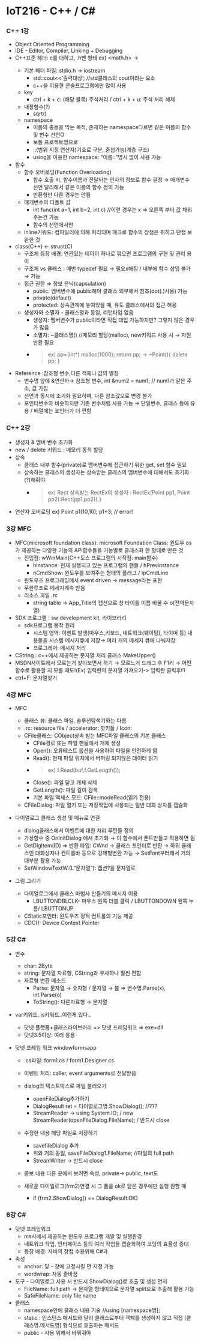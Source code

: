 # IoT216 - C++ / C#
### C++ 1강
* Object Oriented Programming
* IDE - Editor, Compiler, Linking + Debugging
* C++표준 헤더: c를 더하고, .h뺀 형태 ex) <math.h> → <cmath>
  * 기본 헤더 파일: stdio.h → iostream
    * std::cout<<’출력대상’;	//std클래스의 cout이라는 요소
    * c++을 이용한 콘솔프로그램에만 많이 사용 
  * key
    * ctrl + k + c: (해당 블록) 주석처리 / ctrl + k + u: 주석 처리 해제
  * 내장함수(?)
    * sqrt()    
  * namespace
    * 이름의 충돌을 막는 목적, 존재하는 namespace다르면 같은 이름의 함수 및 변수 선언O
    * 보통 프로젝트명으로 
    * ::(범위 지정 연산자)기호로 구분,  중첩가능(계층 구조)
    * using을 이용한 namespace: “이름::”명시 없이 사용 가능
* 함수
  * 함수 오버로딩(Function Overloading)
    * 함수 호출 시, 함수이름과 전달되는 인자의 정보로 함수 결정 → 매개변수 선언 달리해서 같은 이름의 함수 정의 가능
    * 반환형만 다른 경우는 안됨
  * 매개변수의 디폴트 값
    * int func(int a=1, int b=2, int c)	//이런 경우는 x ⇒ 오른쪽 부터 값 채워주는건 가능
    * 함수의 선언에서만
  * inline키워드: 컴파일러에 의해 처리되며 매크로 함수의 장점은 취하고 단점 보완한 것
* class(C++) ← struct(C) 
    * 구조체 등장 배경: 연관있는 데이터 하나로 묶으면 프로그램의 구현 및 관리 용이
    * 구조체 vs 클래스 : 매번 typedef 필요 → 필요x해짐 / 내부에 함수 삽입 불가→ 가능
  * 접근 권한 ⇒ 정보 은닉(capsulation) 
    * public: 멤버변수에 public해야 클래스 외부에서 참조(dot(.)사용) 가능
    * private(default)
    * protected: 상속관계에 놓여있을 때, 유도 클래스에서의 접근 허용
  * 생성자와 소멸자 - 클래스명과 동일, 리턴타입 없음
    * 생성자: 멤버변수가 public이라면 직접 대입 가능하지만? 그렇지 않은 경우가 많음
    * 소멸자: ~클래스명()	//메모리 할당(malloc), new키워드 사용 시 → 자원 반환 필요
    * > ex) pp=(int*) malloc(1000); return pp; →  ~Point(){ delete pp; }
* Reference :참조형 변수,다른 객체나 값의 별칭
    * 변수명 앞에 &연산자→ 참조형 변수, int &num2 = num1; // num1과 같은 주소, 값 가짐
    * 선언과 동시에 초기화 필요하며, 다른 참조값으로 변경 불가
    * 포인터변수와 비슷하지만 기존 변수처럼 사용 가능 → 단일변수, 클래스 등에 유용 / 배열에는 포인터가 더 편함
### C++ 2강
* 생성자 & 멤버 변수 초기화
* new / delete 키워드 : 메모리 동적 할당 
* 상속
  * 클래스 내부 함수(private)로 멤버변수에 접근하기 위한 get, set 함수 필요 
  * 상속하는 클래스의 생성자는 상속받는 클래스의 멤버변수에 대해서도 초기화(?)해줘야
    * >ex) Rect 상속받는 RectEx의 생성자 : RectEx(Point pp1, Point pp2):Rect(pp1,pp2){ } 
* 연산자 오버로딩
ex) Point p1(10,10); p1+3;   // error!
### 3강 MFC
* MFC(microsoft foundation class): microsoft Foundation Class: 윈도우 os가 제공하는 다양한 기능의 API함수들을 기능별로 클래스화 한 형태로 만든 것
  * 진입점: wWinMain(C++도스 프로그램의 시작점: main함수)
    * hInstance: 현재 실행되고 있는 프로그램의 핸들		/ hPrevinstance
    * nCmdShow: 윈도우를 보여주는 형태의 플래그	/ IpCmdLine
  * 윈도우즈 프로그래밍에서 event driven → message라는 표현
  * 무한루프로 메세지계속 받음 
  * 리소스 파일 .rc
    * string table → App_Title의 캡션으로 창 타이틀 이름 바꿀 수 o(전역문자열)
* SDK 프로그램 : sw development kit, 라이브러리
  * sdk프로그램 동작 원리
    * 시스템 영역: 이벤트 발생(마우스,키보드, 네트워크(웨이팅), 타이머 등) 내용들을 시스템 메시지큐에 저장→ 여러 개의 메세지 큐에 나눠저장
    * 프로그래머: 메시지 처리
* CString
: c++에서 제공하는 문자열 처리 클래스
MakeUpper()
* MSDN사이트에서 모르는거 찾아보면서 하기 → 모르느거 드래그 후 F1키
→ 어떤 함수로 활용할 지 모를 때도!(Ex) 입력란의 문자열 가져오기-> 입력란 클릭후f1
* ctrl+F: 문자열찾기
### 4강 MFC
* MFC
    * 클래스 뷰: 클래스 파일, 솔루션탐색기와는 다름
    * .rc: resource file  / accelerator: 핫키들 / Icon:
  * CFile클래스: CObject상속 받는 MFC파일 클래스의 기본 클래스
    * CFile경로 또는 파일 핸들에서 개체 생성
    * Open(): 오류테스트 옵션을 사용하여 파일을 안전하게 엶
    * Read(): 현재 파일 위치에서 버퍼링 되지않은 데이터 읽기
    * >ex) f.Read(buf,f.GetLength());
    * Close(): 파일 닫고 개체 삭제
    * GetLength(): 파일 길이 검색
    * 기본 파일 액세스 모드: CFile::modeRead(읽기 전용)
  * CFileDialog: 파일 열기 또는 저장작업에 사용되는 일반 대화 상자를 캡슐화

* 다이얼로그 클래스 생성 및 메뉴로 연결
    * dialog클래스에서 이벤트에 대한 처리 루틴들 정의
    * 가상함수 중 OnInitDialog 에서 초기화  → 이 함수에서 폰트만들고 적용하면 됨
    * GetDlgItem(ID) ⇒ 반환 타입: CWnd → 클래스 포인터로 반환 → 하위 클래스인 대화상자나 컨트롤바 등으로 강제형변환 가능 → SetFont부터해서 거의 대부분 활용 가능
    * SetWindowTextW:(L“문자열”): 캡션?을 문자열로 

* 그림 그리기
  * 다이얼로그에서 클래스 마법사 만들기의 메시지 이용
    * LBUTTONDBLCLK- 마우스 왼쪽 더블 클릭 / LBUTTONDOWN 왼쪽 누름/ LBUTTONUP
  * CStatic포인터: 윈도우즈 정적 컨트롤의 기능 제공
  * CDC(): Device Context Pointer
### 5강 C#
* 변수
    * char: 2Byte
    * string: 문자열 자료형, CString과 유사하나 훨씬 편함
  * 자료형 변환 메소드
    * Parse: 문자열 → 숫자형 	/  문자열 → 불 ⇒ 변수명.Parse(x), int.Parse(o)
    * ToString(): 다른자료형 → 문자열
* var키워드, is키워드..이런게 있다..

    * 닷넷 플랫폼+클래스라이브러리 => 닷넷 프레임워크 ⇒ exe+dll
    * 닷넷3.5이상: 여러 응용

* 닷넷 프레임 워크 windowformsapp
  * .cs파일: form1.cs  /  form1.Designer.cs
  * 이벤트 처리: caller, event arguments로 전달받음
  * dialog의 텍스트박스로 파일 불러오기
    * openFileDialog추가하기
    * DialogResult ret = 다이얼로그명.ShowDialog();	//???
    * StreamReader → using System.IO; / new StreamReader(openFileDialog.FileName); / 반드시 close

  * 수정한 내용 해당 파일로 저장하기
    * savefileDialog 추가
    * 위와 거의 동일, saveFileDialog1.FileName;	//파일의 full path
    * StreamWriter  → 반드시 close
  * 콤보 내용 다른 곳에서 보려면 속성; private→ public, text도 

  * 새로운 다이얼로그(frm2)연결 시 그 폼을 ok로 닫은 경우에만 실행 원할 때
    * if (frm2.ShowDialog() == DialogResult.OK)
### 6강 C#
* 닷넷 프레임워크
    * ms사에서 제공하는 윈도우 프로그램 개발 및 실행환경
    * 네트워크 작업, 인터페이스 등의 여러 작업들 캡슐화하여 코딩의 효율성 증대
    * 등장 배경: 자바의 장점 수용위해 C#과
* 속성
    * anchor: 닻 - 창에 고정시킬 면 지정 가능
    * wordwrap: 자동 줄바꿈 
* 도구 - 다이얼로그 사용 시 반드시 ShowDialog()로 호출 및 생성 먼저
    * FileName: full path → 문자열 형태이므로 문자열 split으로 추출해 활용 가능
    * SafeFileName: only file name
* 클래스
    * namespace안에 클래스 내용 기술 //using [namespace명];
    * static : 인스턴스 메서드와 달리 클래스로부터 객체를 생성하지 않고 직접 [클래스명.메서드명] 형식으로 호출하는 메서드	
    * public - 사용 위해서 바꿔줘야
